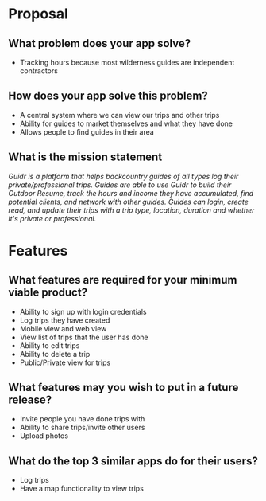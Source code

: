 # Proposal
## What problem does your app solve?
* Tracking hours because most wilderness guides are independent contractors
## How does your app solve this problem?
* A central system where we can view our trips and other trips
* Ability for guides to market themselves and what they have done
* Allows people to find guides in their area
## What is the mission statement
_Guidr is a platform that helps backcountry guides of all types log their private/professional trips. Guides are able to use Guidr to build their Outdoor Resume, track the hours and income they have accumulated, find potential clients, and network with other guides. Guides can login, create read, and update their trips with a trip type, location, duration and whether it's private or professional._


# Features
## What features are required for your minimum viable product?
* Ability to sign up with login credentials
* Log trips they have created
* Mobile view and web view
* View list of trips that the user has done
* Ability to edit trips
* Ability to delete a trip
* Public/Private view for trips

## What features may you wish to put in a future release?
* Invite people you have done trips with
* Ability to share trips/invite other users
* Upload photos

## What do the top 3 similar apps do for their users?
* Log trips
* Have a map functionality to view trips
